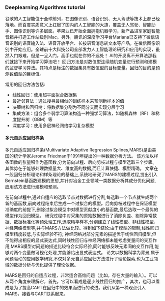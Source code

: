 ### Deeplearning Algorithms tutorial
谷歌的人工智能位于全球前列，在图像识别、语音识别、无人驾驶等技术上都已经落地。而百度实质意义上扛起了国内的人工智能的大旗，覆盖无人驾驶、智能助手、图像识别等许多层面。苹果业已开始全面拥抱机器学习，新产品进军家庭智能音箱并打造工作站级别Mac。另外，腾讯的深度学习平台Mariana已支持了微信语音识别的语音输入法、语音开放平台、长按语音消息转文本等产品，在微信图像识别中开始应用。全球前十大科技公司全部发力人工智能理论研究和应用的实现，虽然入门艰难，但是一旦入门，高手也就在你的不远处！
AI的开发离不开算法那我们就接下来开始学习算法吧！
回归方法是对数值型连续随机变量进行预测和建模的监督学习算法。其特点是标注的数据集具有数值型的目标变量。回归的目的是预测数值型的目标值。


常用的回归方法包括:
* 线性回归：使用超平面拟合数据集 
* 最近邻算法：通过搜寻最相似的训练样本来预测新样本的值
* 决策树和回归树：将数据集分割为不同分支而实现分层学习
* 集成方法：组合多个弱学习算法构造一种强学习算法，如随机森林（RF）和梯度提升树（GBM）等
* 深度学习：使用多层神经网络学习复杂模型

#### 多元自适应回归样条

多元自适应回归样条(Multivariate Adaptive Regression Splines,MARS)是由美国的统计学家Jerome Friedman于1991年提出的一种数据分析方法。
该方法以样条函数的张量积作为基函数,分为前向过程、后向剪枝过程与模型选取三个步骤。其优势在于能够处理数据量大、维度高的数据,而且计算快捷、模型精确。
文章在一般回归分析理论和样条理论的基础上,系统地研究了MARS的建模过程,提出引入Bernstein基函数建模的思想,并针对冶金工业领域一类数据分析其成分优化问题,应用该方法进行建模和预测。

在前向过程中,通过自适应的选取节点对数据进行分割,每选取一个节点就生成两个新的基函数,前向过程结束后生成一个过拟合的模型。后向剪枝过程中在保证模型准确度的前提下,删除过拟合模型中对模型贡献度小的基函数,最后选取一个最优的模型作为回归模型。
研究过程中对采集的原始数据进行了消除负差、剔除异常数据、数据标准化等预处理工作,选取精华样本,分别建立了线性模型、非线性模型、神经网络模型等,并与MARS方法做比较。得到如下结论:由于模型的限制,线性回归模型精度较低,与实际经验不符;
神经网络对部分元素的描述优于线性回归模型,但不能得出相应的显式表达式,同时线性回归与神经网络都未能考虑变量间的交互作用;MARS模型对问题的描述比较符合实际经验,同时能够反映元素间的交互作用,能够对两个变量做可视化处理,并能够给出显式表达式。
论文以数据科学为背景,属于问题驱动的应用数学研究,不仅对多元自适应回归方法进行了理论探索,也为工业领域的数据分析与优化提供了理论依据。

MARS是回归的自适应过程，非常适合高维问题（比如，存在大量的输入）。可以从两个角度来理解它，首先，它可以看成是逐步线性回归的推广，其次，也可以看成是为了提高CART在回归中的效果而进行的改进。我们从第一种观点引入MARS，接着与CART联系起来。
